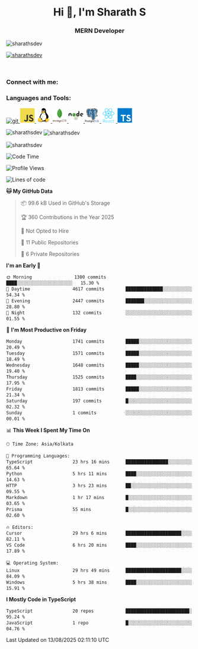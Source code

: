 <h1 align="center">Hi 👋, I'm Sharath S</h1>
<h3 align="center">MERN Developer</h3>

<p align="left"> <img src="https://komarev.com/ghpvc/?username=sharathsdev&label=Profile%20views&color=0e75b6&style=flat" alt="sharathsdev" /> </p>

<p align="left"> <a href="https://github.com/ryo-ma/github-profile-trophy"><img src="https://github-profile-trophy.vercel.app/?username=sharathsdev" alt="sharathsdev" /></a> </p>

<p align="left"> <a href="https://twitter.com/" target="blank"><img src="https://img.shields.io/twitter/follow/?logo=twitter&style=for-the-badge" alt="" /></a> </p>

<h3 align="left">Connect with me:</h3>
<p align="left">
</p>

<h3 align="left">Languages and Tools:</h3>
<p align="left"> <a href="https://git-scm.com/" target="_blank" rel="noreferrer"> <img src="https://www.vectorlogo.zone/logos/git-scm/git-scm-icon.svg" alt="git" width="40" height="40"/> </a> <a href="https://developer.mozilla.org/en-US/docs/Web/JavaScript" target="_blank" rel="noreferrer"> <img src="https://raw.githubusercontent.com/devicons/devicon/master/icons/javascript/javascript-original.svg" alt="javascript" width="40" height="40"/> </a> <a href="https://www.linux.org/" target="_blank" rel="noreferrer"> <img src="https://raw.githubusercontent.com/devicons/devicon/master/icons/linux/linux-original.svg" alt="linux" width="40" height="40"/> </a> <a href="https://www.mongodb.com/" target="_blank" rel="noreferrer"> <img src="https://raw.githubusercontent.com/devicons/devicon/master/icons/mongodb/mongodb-original-wordmark.svg" alt="mongodb" width="40" height="40"/> </a> <a href="https://nodejs.org" target="_blank" rel="noreferrer"> <img src="https://raw.githubusercontent.com/devicons/devicon/master/icons/nodejs/nodejs-original-wordmark.svg" alt="nodejs" width="40" height="40"/> </a> <a href="https://www.postgresql.org" target="_blank" rel="noreferrer"> <img src="https://raw.githubusercontent.com/devicons/devicon/master/icons/postgresql/postgresql-original-wordmark.svg" alt="postgresql" width="40" height="40"/> </a> <a href="https://reactjs.org/" target="_blank" rel="noreferrer"> <img src="https://raw.githubusercontent.com/devicons/devicon/master/icons/react/react-original-wordmark.svg" alt="react" width="40" height="40"/> </a> <a href="https://www.typescriptlang.org/" target="_blank" rel="noreferrer"> <img src="https://raw.githubusercontent.com/devicons/devicon/master/icons/typescript/typescript-original.svg" alt="typescript" width="40" height="40"/> </a> </p>

<p><img align="left" src="https://github-readme-stats.vercel.app/api/top-langs?username=sharathsdev&show_icons=true&locale=en&layout=compact" alt="sharathsdev" /></p>

<p>&nbsp;<img align="center" src="https://github-readme-stats.vercel.app/api?username=sharathsdev&show_icons=true&locale=en" alt="sharathsdev" /></p>

<p><img align="center" src="https://github-readme-streak-stats.herokuapp.com/?user=sharathsdev&" alt="sharathsdev" /></p>
 
 <!--START_SECTION:waka-->
![Code Time](http://img.shields.io/badge/Code%20Time-1%2C042%20hrs%2015%20mins-blue)

![Profile Views](http://img.shields.io/badge/Profile%20Views-12-blue)

![Lines of code](https://img.shields.io/badge/From%20Hello%20World%20I%27ve%20Written-8.8%20million%20lines%20of%20code-blue)

**🐱 My GitHub Data** 

> 📦 99.6 kB Used in GitHub's Storage 
 > 
> 🏆 360 Contributions in the Year 2025
 > 
> 🚫 Not Opted to Hire
 > 
> 📜 11 Public Repositories 
 > 
> 🔑 6 Private Repositories 
 > 
**I'm an Early 🐤** 

```text
🌞 Morning                1300 commits        ████░░░░░░░░░░░░░░░░░░░░░   15.30 % 
🌆 Daytime                4617 commits        ██████████████░░░░░░░░░░░   54.34 % 
🌃 Evening                2447 commits        ███████░░░░░░░░░░░░░░░░░░   28.80 % 
🌙 Night                  132 commits         ░░░░░░░░░░░░░░░░░░░░░░░░░   01.55 % 
```
📅 **I'm Most Productive on Friday** 

```text
Monday                   1741 commits        █████░░░░░░░░░░░░░░░░░░░░   20.49 % 
Tuesday                  1571 commits        █████░░░░░░░░░░░░░░░░░░░░   18.49 % 
Wednesday                1648 commits        █████░░░░░░░░░░░░░░░░░░░░   19.40 % 
Thursday                 1525 commits        ████░░░░░░░░░░░░░░░░░░░░░   17.95 % 
Friday                   1813 commits        █████░░░░░░░░░░░░░░░░░░░░   21.34 % 
Saturday                 197 commits         █░░░░░░░░░░░░░░░░░░░░░░░░   02.32 % 
Sunday                   1 commits           ░░░░░░░░░░░░░░░░░░░░░░░░░   00.01 % 
```


📊 **This Week I Spent My Time On** 

```text
🕑︎ Time Zone: Asia/Kolkata

💬 Programming Languages: 
TypeScript               23 hrs 16 mins      ████████████████░░░░░░░░░   65.64 % 
Python                   5 hrs 11 mins       ████░░░░░░░░░░░░░░░░░░░░░   14.63 % 
HTTP                     3 hrs 23 mins       ██░░░░░░░░░░░░░░░░░░░░░░░   09.55 % 
Markdown                 1 hr 17 mins        █░░░░░░░░░░░░░░░░░░░░░░░░   03.65 % 
Prisma                   55 mins             █░░░░░░░░░░░░░░░░░░░░░░░░   02.60 % 

🔥 Editors: 
Cursor                   29 hrs 6 mins       █████████████████████░░░░   82.11 % 
VS Code                  6 hrs 20 mins       ████░░░░░░░░░░░░░░░░░░░░░   17.89 % 

💻 Operating System: 
Linux                    29 hrs 49 mins      █████████████████████░░░░   84.09 % 
Windows                  5 hrs 38 mins       ████░░░░░░░░░░░░░░░░░░░░░   15.91 % 
```

**I Mostly Code in TypeScript** 

```text
TypeScript               20 repos            ████████████████████████░   95.24 % 
JavaScript               1 repo              █░░░░░░░░░░░░░░░░░░░░░░░░   04.76 % 
```




 Last Updated on 13/08/2025 02:11:10 UTC
<!--END_SECTION:waka-->
